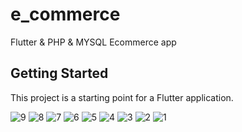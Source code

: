 # e_commerce

Flutter & PHP & MYSQL Ecommerce app

## Getting Started

This project is a starting point for a Flutter application.

![9](https://github.com/hatemkobicy/e_commerce/assets/62618939/3a511102-2487-4f7a-95b8-8d25c13a6859)
![8](https://github.com/hatemkobicy/e_commerce/assets/62618939/a5561246-2d70-4513-ab4e-e8b3d510a993)
![7](https://github.com/hatemkobicy/e_commerce/assets/62618939/4f9022a9-8b7d-43e6-8edc-a6f1c45728d9)
![6](https://github.com/hatemkobicy/e_commerce/assets/62618939/5113c1e7-80d2-4d30-ab1c-99f789bae9f3)
![5](https://github.com/hatemkobicy/e_commerce/assets/62618939/c4e424c6-2ad4-407a-9c8b-3f3d9c614077)
![4](https://github.com/hatemkobicy/e_commerce/assets/62618939/9d6b51e6-ce8b-4bf4-a9e6-6a4d8db6acf4)
![3](https://github.com/hatemkobicy/e_commerce/assets/62618939/9442e50d-d7bf-42d7-84c6-d642f197ca3d)
![2](https://github.com/hatemkobicy/e_commerce/assets/62618939/bae21f72-a115-4a75-8182-c0073c805168)
![1](https://github.com/hatemkobicy/e_commerce/assets/62618939/34f860b9-c4be-4396-bb0b-db6ce0e8e5be)
